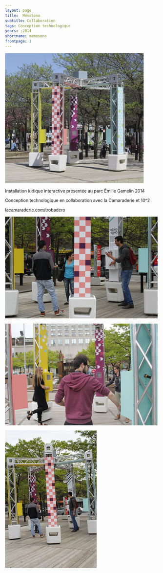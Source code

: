 ```yaml
---
layout: page
title:  MémoSono
subtitle: Collaboration
tags: Conception technologique
years: ;2014
shortname: memosono
frontpage: 1
---
```

![memosono](img_memosono_01.jpg)

Installation ludique interactive présentée au parc Émilie Gamelin 2014

Conception technologique en collaboration avec la Camaraderie et 10^2

[lacamaraderie.com/trobadero](http://www.lacamaraderie.com/trobadero)

![memosono](img_memosono_02.jpg)

![memosono](img_memosono_03.jpg)

![memosono](img_memosono_04.jpg)

